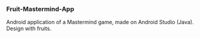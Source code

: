 ### Fruit-Mastermind-App ###

Android application of a Mastermind game, made on Android Studio (Java). 
Design with fruits.



